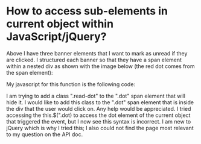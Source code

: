 
# How to access sub-elements in current object within JavaScript/jQuery?


Above I have three banner elements that I want to mark as unread if they are clicked. I structured each banner so that they have a span element within a nested div as shown with the image below (the red dot comes from the span element):

My javascript for this function is the following code:

I am trying to add a class ".read-dot" to the ".dot" span element that will hide it. I would like to add this class to the ".dot" span element that is inside the div that the user would click on. Any help would be appreciated.
I tried accessing the this.$(".dot) to access the dot element of the current object that triggered the event, but I now see this syntax is incorrect. I am new to jQuery which is why I tried this; I also could not find the page most relevant to my question on the API doc.

        